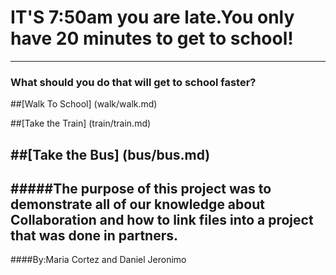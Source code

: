 # IT'S 7:50am you are late.You only have 20 minutes to get to school!
---
### What should you do that will get to school faster?

##[Walk To School]  (walk/walk.md)  

##[Take the Train] (train/train.md)  

##[Take the Bus] (bus/bus.md)  
----

#####The purpose of this project was to demonstrate all of our knowledge about Collaboration and how to link files into a project that was done in partners.  
--
####By:Maria Cortez and Daniel Jeronimo


